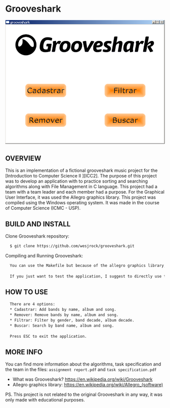 # Grooveshark

![Screenshot 1](img/screenshot.png)

OVERVIEW
--------------------------------------------------
This is an implementation of a fictional grooveshark music project for the [Introduction to Computer Science II
][ICC2]. The purpose of this project was to develop an application with to practice sorting and searching algorithms along with File Management in C language. This project had a team with a team leader and each member had a purpose. For the Graphical User Interface, it was used the Allegro graphics library. This project was compiled using the Windows operating system. It was made in the course of Computer Science (ICMC - USP).

BUILD AND INSTALL
--------------------------------------------------

Clone Grooveshark repository:

```bash
  $ git clone https://github.com/wesjrock/grooveshark.git
```

Compiling and Running Grooveshark:

```bash
  You can use the Makefile but because of the allegro graphics library, it was easier to make a project with the devc++ ide, therefore that was what the team decided to use.
  
  If you just want to test the application, I suggest to directly use the executable file.
```

HOW TO USE
--------------------------------------------------

```bash
  There are 4 options:
  * Cadastrar: Add bands by name, album and song. 
  * Remover: Remove bands by name, album and song.
  * Filtrar: Filter by gender, band decade, album decade.
  * Buscar: Search by band name, album and song.
  
  Press ESC to exit the application.
```

MORE INFO
--------------------------------------------------

You can find more information about the algorithms, task specification and the team in the files: `assignment report.pdf` and `task specification.pdf`

* What was Grooveshark? <https://en.wikipedia.org/wiki/Grooveshark>
* Allegro graphics library: <https://en.wikipedia.org/wiki/Allegro_(software)>

PS. This project is not related to the original Grooveshark in any way, it was only made with educational purposes.
